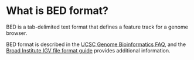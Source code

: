 # What is BED format?
<!-- pombase_categories: Data submission and formats -->

BED is a tab-delimited text format that defines a feature track for a
genome browser.

BED format is described in the [UCSC Genome Bioinformatics FAQ](http://genome.ucsc.edu/FAQ/FAQformat.html#format1), and the
[Broad Institute IGV file format guide](https://igv.org/doc/desktop/#FileFormats/DataTracks/) provides
additional information.

